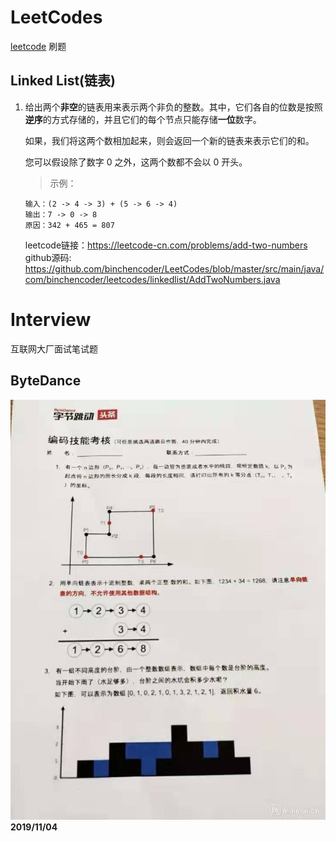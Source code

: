 # LeetCodes
[leetcode](https://leetcode-cn.com/) 刷题

## Linked List(链表)

1. 给出两个**非空**的链表用来表示两个非负的整数。其中，它们各自的位数是按照**逆序**的方式存储的，并且它们的每个节点只能存储**一位**数字。

   如果，我们将这两个数相加起来，则会返回一个新的链表来表示它们的和。

   您可以假设除了数字 0 之外，这两个数都不会以 0 开头。

   > 示例：

   ```
   输入：(2 -> 4 -> 3) + (5 -> 6 -> 4)
   输出：7 -> 0 -> 8
   原因：342 + 465 = 807
   ```

   leetcode链接：https://leetcode-cn.com/problems/add-two-numbers
   github源码: https://github.com/binchencoder/LeetCodes/blob/master/src/main/java/com/binchencoder/leetcodes/linkedlist/AddTwoNumbers.java

# Interview

互联网大厂面试笔试题

## ByteDance

![20191104](./ByteDance/bytedance20191104.jpg)
																						**2019/11/04**